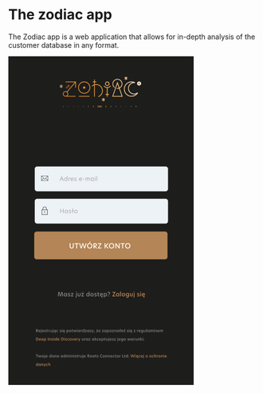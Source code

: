 # The zodiac app

<p>
    The Zodiac app is a web application that allows for in-depth analysis of 
    the customer database in any format.
    
</p>

<img src='Screen.png' align="center">

